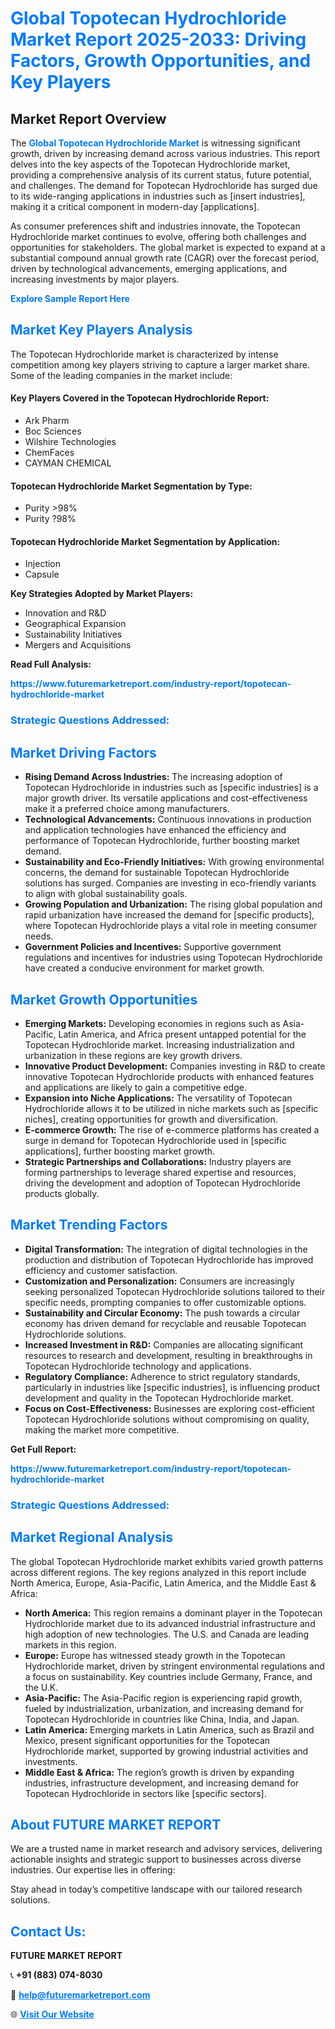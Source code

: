 <h1 style="color: #007BFF;">Global Topotecan Hydrochloride Market Report 2025-2033: Driving Factors, Growth Opportunities, and Key Players</h1>

<section id="overview">
<h2>Market Report Overview</h2>
<p>The <a href="https://www.futuremarketreport.com/industry-report/topotecan-hydrochloride-market" style="color: #007BFF; text-decoration: none;"><strong>Global Topotecan Hydrochloride Market</strong></a> is witnessing significant growth, driven by increasing demand across various industries. This report delves into the key aspects of the Topotecan Hydrochloride market, providing a comprehensive analysis of its current status, future potential, and challenges. The demand for Topotecan Hydrochloride has surged due to its wide-ranging applications in industries such as [insert industries], making it a critical component in modern-day [applications].</p>
<p>As consumer preferences shift and industries innovate, the Topotecan Hydrochloride market continues to evolve, offering both challenges and opportunities for stakeholders. The global market is expected to expand at a substantial compound annual growth rate (CAGR) over the forecast period, driven by technological advancements, emerging applications, and increasing investments by major players.</p>
</section>

<section id="overview">
<p><a href="https://www.futuremarketreport.com/request-sample/reportId=80302" style="color: #007BFF; text-decoration: none;"><strong>Explore Sample Report Here</strong></a></p>
</section>

<section id="key-players">
<h2 style="color: #007BFF;">Market Key Players Analysis</h2>
<p>The Topotecan Hydrochloride market is characterized by intense competition among key players striving to capture a larger market share. Some of the leading companies in the market include:</p>
<h4>Key Players Covered in the Topotecan Hydrochloride Report:</h4>
<ul><li>Ark Pharm</li><li>Boc Sciences</li><li>Wilshire Technologies</li><li>ChemFaces</li><li>CAYMAN CHEMICAL</li></ul>
<h4>Topotecan Hydrochloride Market Segmentation by Type:</h4>
<ul><li>Purity &gt;98%</li><li>Purity ?98%</li></ul>

<h4>Topotecan Hydrochloride Market Segmentation by Application:</h4>
<ul><li>Injection</li><li>Capsule</li></ul>
<p><strong>Key Strategies Adopted by Market Players:</strong></p>
<ul>
<li>Innovation and R&D</li>
<li>Geographical Expansion</li>
<li>Sustainability Initiatives</li>
<li>Mergers and Acquisitions</li>
</ul>
</section>

<section>
<p><strong>Read Full Analysis: </strong></p><a href="https://www.futuremarketreport.com/industry-report/topotecan-hydrochloride-market" style="color: #007BFF; text-decoration: none;"><strong>https://www.futuremarketreport.com/industry-report/topotecan-hydrochloride-market</strong></a>
<h3 style="color: #007BFF;">Strategic Questions Addressed:</h3>
</section>

<section id="driving-factors">
<h2 style="color: #007BFF;">Market Driving Factors</h2>
<ul>
<li><strong>Rising Demand Across Industries:</strong> The increasing adoption of Topotecan Hydrochloride in industries such as [specific industries] is a major growth driver. Its versatile applications and cost-effectiveness make it a preferred choice among manufacturers.</li>
<li><strong>Technological Advancements:</strong> Continuous innovations in production and application technologies have enhanced the efficiency and performance of Topotecan Hydrochloride, further boosting market demand.</li>
<li><strong>Sustainability and Eco-Friendly Initiatives:</strong> With growing environmental concerns, the demand for sustainable Topotecan Hydrochloride solutions has surged. Companies are investing in eco-friendly variants to align with global sustainability goals.</li>
<li><strong>Growing Population and Urbanization:</strong> The rising global population and rapid urbanization have increased the demand for [specific products], where Topotecan Hydrochloride plays a vital role in meeting consumer needs.</li>
<li><strong>Government Policies and Incentives:</strong> Supportive government regulations and incentives for industries using Topotecan Hydrochloride have created a conducive environment for market growth.</li>
</ul>
</section>

<section id="growth-opportunities">
<h2 style="color: #007BFF;">Market Growth Opportunities</h2>
<ul>
<li><strong>Emerging Markets:</strong> Developing economies in regions such as Asia-Pacific, Latin America, and Africa present untapped potential for the Topotecan Hydrochloride market. Increasing industrialization and urbanization in these regions are key growth drivers.</li>
<li><strong>Innovative Product Development:</strong> Companies investing in R&D to create innovative Topotecan Hydrochloride products with enhanced features and applications are likely to gain a competitive edge.</li>
<li><strong>Expansion into Niche Applications:</strong> The versatility of Topotecan Hydrochloride allows it to be utilized in niche markets such as [specific niches], creating opportunities for growth and diversification.</li>
<li><strong>E-commerce Growth:</strong> The rise of e-commerce platforms has created a surge in demand for Topotecan Hydrochloride used in [specific applications], further boosting market growth.</li>
<li><strong>Strategic Partnerships and Collaborations:</strong> Industry players are forming partnerships to leverage shared expertise and resources, driving the development and adoption of Topotecan Hydrochloride products globally.</li>
</ul>
</section>

<section id="trending-factors">
<h2 style="color: #007BFF;">Market Trending Factors</h2>
<ul>
<li><strong>Digital Transformation:</strong> The integration of digital technologies in the production and distribution of Topotecan Hydrochloride has improved efficiency and customer satisfaction.</li>
<li><strong>Customization and Personalization:</strong> Consumers are increasingly seeking personalized Topotecan Hydrochloride solutions tailored to their specific needs, prompting companies to offer customizable options.</li>
<li><strong>Sustainability and Circular Economy:</strong> The push towards a circular economy has driven demand for recyclable and reusable Topotecan Hydrochloride solutions.</li>
<li><strong>Increased Investment in R&D:</strong> Companies are allocating significant resources to research and development, resulting in breakthroughs in Topotecan Hydrochloride technology and applications.</li>
<li><strong>Regulatory Compliance:</strong> Adherence to strict regulatory standards, particularly in industries like [specific industries], is influencing product development and quality in the Topotecan Hydrochloride market.</li>
<li><strong>Focus on Cost-Effectiveness:</strong> Businesses are exploring cost-efficient Topotecan Hydrochloride solutions without compromising on quality, making the market more competitive.</li>
</ul>
</section>

<section>
<p><strong>Get Full Report: </strong></p><a href="https://www.futuremarketreport.com/industry-report/topotecan-hydrochloride-market" style="color: #007BFF; text-decoration: none;"><strong>https://www.futuremarketreport.com/industry-report/topotecan-hydrochloride-market</strong></a>
<h3 style="color: #007BFF;">Strategic Questions Addressed:</h3>
</section>


<section id="regional-analysis">
<h2 style="color: #007BFF;">Market Regional Analysis</h2>
<p>The global Topotecan Hydrochloride market exhibits varied growth patterns across different regions. The key regions analyzed in this report include North America, Europe, Asia-Pacific, Latin America, and the Middle East & Africa:</p>
<ul>
<li><strong>North America:</strong> This region remains a dominant player in the Topotecan Hydrochloride market due to its advanced industrial infrastructure and high adoption of new technologies. The U.S. and Canada are leading markets in this region.</li>
<li><strong>Europe:</strong> Europe has witnessed steady growth in the Topotecan Hydrochloride market, driven by stringent environmental regulations and a focus on sustainability. Key countries include Germany, France, and the U.K.</li>
<li><strong>Asia-Pacific:</strong> The Asia-Pacific region is experiencing rapid growth, fueled by industrialization, urbanization, and increasing demand for Topotecan Hydrochloride in countries like China, India, and Japan.</li>
<li><strong>Latin America:</strong> Emerging markets in Latin America, such as Brazil and Mexico, present significant opportunities for the Topotecan Hydrochloride market, supported by growing industrial activities and investments.</li>
<li><strong>Middle East & Africa:</strong> The region’s growth is driven by expanding industries, infrastructure development, and increasing demand for Topotecan Hydrochloride in sectors like [specific sectors].</li>
</ul>
</section>

<footer>
<h2 style="color: #007BFF;">About FUTURE MARKET REPORT</h2>
<p>We are a trusted name in market research and advisory services, delivering actionable insights and strategic support to businesses across diverse industries. Our expertise lies in offering:</p>

<p>Stay ahead in today’s competitive landscape with our tailored research solutions.</p>

<h2 style="color: #007BFF;">Contact Us:</h2>
<p><strong>FUTURE MARKET REPORT</strong></p>
<p>📞 <strong>+91 (883) 074-8030</strong></p>
<p>📧 <strong><a href="mailto:help@futuremarketreport.com" style="color: #007BFF;">help@futuremarketreport.com</a></strong></p>
<p>🌐 <strong><a href="https://www.futuremarketreport.com/" style="color: #007BFF;">Visit Our Website</a></strong></p>
</footer>